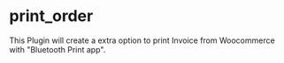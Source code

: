 # print_order
This Plugin will create a extra option to print Invoice from Woocommerce with "Bluetooth Print app".
